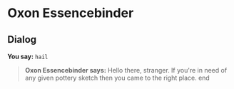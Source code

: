# Oxon Essencebinder
## Dialog

**You say:** `hail`



>**Oxon Essencebinder says:** Hello there, stranger. If you're in need of any given pottery sketch then you came to the right place.
end
